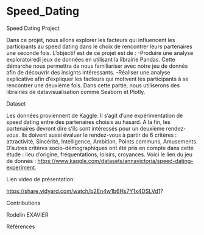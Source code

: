 # Speed_Dating

Speed Dating Project

Dans ce projet, nous allons explorer les facteurs qui influencent les participants au speed dating dans le choix de rencontrer leurs partenaires une seconde fois. L’objectif est de ce projet est de :
-Produire une analyse exploratoiredi jeux de données en utilisant la librairie Pandas. Cette démarche nous permettra de nous familiariser avec notre jeu de donnés afin de découvrir des insights intéressants.
-Réaliser une analyse explicative afin d’expliquer les facteurs qui motivent les participants à se rencontrer une deuxième fois. Dans cette partie, nous utiliserons des librairies de datavisualisation comme Seaborn et Plotly.

Dataset

Les données proviennent de Kaggle. Il s’agit d’une expérimentation de speed dating entre des partenaires choisis au hasard. A la fin, les partenaires devront dire s’ils sont intéressés pour un deuxième rendez-vous. Ils doivent aussi évaluer le rendez-vous à partir de 6 critères : attractivité, Sincérité, Intelligence, Ambition, Points communs, Amusements. D’autres critères socio-démographiques ont été pris en compte dans cette étude : lieu d’origine, fréquentations, loisirs, croyances. Voici le lien du jeu de donnés : 
https://www.kaggle.com/datasets/annavictoria/speed-dating-experiment.

Lien video de présentation:

https://share.vidyard.com/watch/b2En4w1b6Hs7Y1x4DSLVd1?


Contributions 

Rodelin EXAVIER

Références
